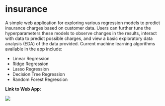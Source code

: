 # insurance

A simple web application for exploring various regression models to predict insurance charges based on customer data. Users can further tune the hyperparameters these models to observe changes in the results, interact with data to predict possible charges, and view a basic exploratory data analysis (EDA) of the data provided. Current machine learning algorithms available in the app include:

- Linear Regression
- Ridge Regression
- Lasso Regression
- Decision Tree Regression
- Random Forest Regression

**Link to Web App**:

[<img src="https://static.streamlit.io/badges/streamlit_badge_black_white.svg">](<https://insurance-ml.app>)
